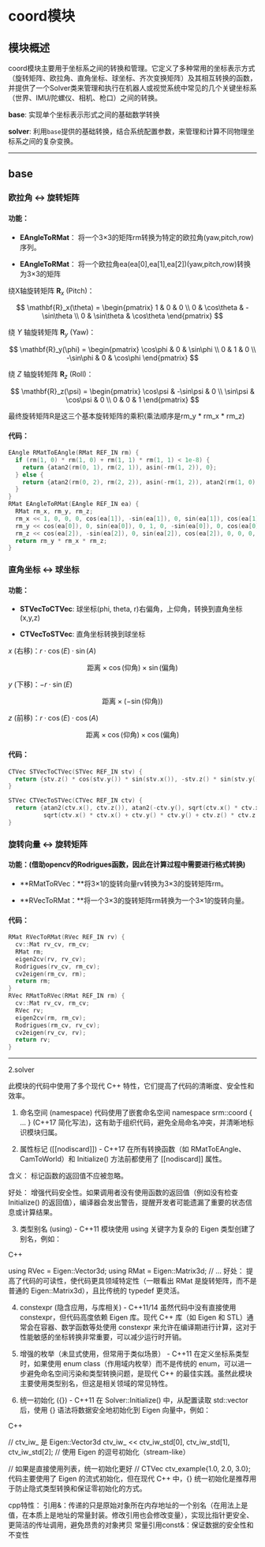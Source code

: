 # **coord模块**
## 模块概述
coord模块主要用于坐标系之间的转换和管理。它定义了多种常用的坐标表示方式（旋转矩阵、欧拉角、直角坐标、球坐标、齐次变换矩阵）及其相互转换的函数，并提供了一个Solver类来管理和执行在机器人或视觉系统中常见的几个关键坐标系（世界、IMU/陀螺仪、相机、枪口）之间的转换。

**base**: 实现单个坐标表示形式之间的基础数学转换

**solver**: 利用`base`提供的基础转换，结合系统配置参数，来管理和计算不同物理坐标系之间的复杂变换。
- - -
## base

### 欧拉角 $\leftrightarrow$ 旋转矩阵

#### 功能：

+ **EAngleToRMat**： 将一个3×3的矩阵rm转换为特定的欧拉角(yaw,pitch,row)序列。

+ **EAngleToRMat**： 将一个欧拉角ea(ea[0],ea[1],ea[2])(yaw,pitch,row)转换为3×3的矩阵

绕X轴旋转矩阵 $\mathbf{R}_x$ (Pitch)：

$$
\mathbf{R}_x(\theta) = \begin{pmatrix} 
1 & 0 & 0 \\
0 & \cos\theta & -\sin\theta \\ 
0 & \sin\theta & \cos\theta 
\end{pmatrix}
$$

绕 $Y$ 轴旋转矩阵 $\mathbf{R}_y$ (Yaw)：

$$
\mathbf{R}_y(\phi) = \begin{pmatrix} 
                    \cos\phi & 0 & \sin\phi \\
                    0 & 1 & 0 \\ 
                    -\sin\phi & 0 & \cos\phi 
                    \end{pmatrix}
$$

绕 $Z$ 轴旋转矩阵 $\mathbf{R}_z$ (Roll)：

$$
\mathbf{R}_z(\psi) = \begin{pmatrix} \cos\psi & -\sin\psi & 0 \\ \sin\psi & \cos\psi & 0 \\ 0 & 0 & 1 \end{pmatrix}
$$

最终旋转矩阵R是这三个基本旋转矩阵的乘积(乘法顺序是rm_y * rm_x * rm_z)

#### 代码：
```cpp
EAngle RMatToEAngle(RMat REF_IN rm) {
  if (rm(1, 0) * rm(1, 0) + rm(1, 1) * rm(1, 1) < 1e-8) {
    return {atan2(rm(0, 1), rm(2, 1)), asin(-rm(1, 2)), 0};
  } else {
    return {atan2(rm(0, 2), rm(2, 2)), asin(-rm(1, 2)), atan2(rm(1, 0), rm(1, 1))};
  }
}
RMat EAngleToRMat(EAngle REF_IN ea) {
  RMat rm_x, rm_y, rm_z;
  rm_x << 1, 0, 0, 0, cos(ea[1]), -sin(ea[1]), 0, sin(ea[1]), cos(ea[1]);
  rm_y << cos(ea[0]), 0, sin(ea[0]), 0, 1, 0, -sin(ea[0]), 0, cos(ea[0]);
  rm_z << cos(ea[2]), -sin(ea[2]), 0, sin(ea[2]), cos(ea[2]), 0, 0, 0, 1;
  return rm_y * rm_x * rm_z;
}
```

### 直角坐标 $\leftrightarrow$ 球坐标
#### 功能：
+ **STVecToCTVec**: 球坐标(phi, theta, r)右偏角，上仰角，转换到直角坐标(x,y,z)

+ **CTVecToSTVec**: 直角坐标转换到球坐标

$x$ (右移)：$r\cdot\cos(E)\cdot\sin(A)$

$$
\text{距离} \times \cos(\text{仰角}) \times \sin(\text{偏角})
$$

$y$ (下移)：$-r\cdot\sin(E)$

$$
\text{距离} \times (-\sin(\text{仰角}))
$$

$z$ (前移)：$r\cdot\cos(E)\cdot\cos(A)$

$$
\text{距离} \times \cos(\text{仰角}) \times \cos(\text{偏角})
$$

#### 代码：
```cpp
CTVec STVecToCTVec(STVec REF_IN stv) {
  return {stv.z() * cos(stv.y()) * sin(stv.x()), -stv.z() * sin(stv.y()), stv.z() * cos(stv.y()) * cos(stv.x())};
}

STVec CTVecToSTVec(CTVec REF_IN ctv) {
  return {atan2(ctv.x(), ctv.z()), atan2(-ctv.y(), sqrt(ctv.x() * ctv.x() + ctv.z() * ctv.z())),
          sqrt(ctv.x() * ctv.x() + ctv.y() * ctv.y() + ctv.z() * ctv.z())};
}
```

### 旋转向量 $\leftrightarrow$ 旋转矩阵

#### 功能：(借助opencv的Rodrigues函数，因此在计算过程中需要进行格式转换)

+ **RMatToRVec：**将3×1的旋转向量rv转换为3×3的旋转矩阵rm。

+ **RVecToRMat：**将一个3×3的旋转矩阵rm转换为一个3×1的旋转向量。

#### 代码：
```cpp
RMat RVecToRMat(RVec REF_IN rv) {
  cv::Mat rv_cv, rm_cv;
  RMat rm;
  eigen2cv(rv, rv_cv);
  Rodrigues(rv_cv, rm_cv);
  cv2eigen(rm_cv, rm);
  return rm;
}
RVec RMatToRVec(RMat REF_IN rm) {
  cv::Mat rv_cv, rm_cv;
  RVec rv;
  eigen2cv(rm, rm_cv);
  Rodrigues(rm_cv, rv_cv);
  cv2eigen(rv_cv, rv);
  return rv;
}
```
- - -
2.solver




此模块的代码中使用了多个现代 C++ 特性，它们提高了代码的清晰度、安全性和效率。

1. 命名空间 (namespace)
代码使用了嵌套命名空间 namespace srm::coord { ... } (C++17 简化写法)，这有助于组织代码，避免全局命名冲突，并清晰地标识模块归属。

2. 属性标记 ([[nodiscard]]) - C++17
在所有转换函数（如 RMatToEAngle、CamToWorld）和 Initialize() 方法前都使用了 [[nodiscard]] 属性。

含义： 标记函数的返回值不应被忽略。

好处： 增强代码安全性。如果调用者没有使用函数的返回值（例如没有检查 Initialize() 的返回值），编译器会发出警告，提醒开发者可能遗漏了重要的状态信息或计算结果。

3. 类型别名 (using) - C++11
模块使用 using 关键字为复杂的 Eigen 类型创建了别名，例如：

C++

using RVec = Eigen::Vector3d;
using RMat = Eigen::Matrix3d;
// ...
好处： 提高了代码的可读性，使代码更具领域特定性（一眼看出 RMat 是旋转矩阵，而不是普通的 Eigen::Matrix3d），且比传统的 typedef 更灵活。

4. constexpr (隐含应用，与库相关) - C++11/14
虽然代码中没有直接使用 constexpr，但代码高度依赖 Eigen 库。现代 C++ 库（如 Eigen 和 STL）通常会在容器、数学函数等处使用 constexpr 来允许在编译期进行计算，这对于性能敏感的坐标转换非常重要，可以减少运行时开销。

5. 增强的枚举（未显式使用，但常用于类似场景） - C++11
在定义坐标系类型时，如果使用 enum class（作用域内枚举）而不是传统的 enum，可以进一步避免命名空间污染和类型转换问题，是现代 C++ 的最佳实践。虽然此模块主要使用类型别名，但这是相关领域的常见特性。

6. 统一初始化 ({}) - C++11
在 Solver::Initialize() 中，从配置读取 std::vector<double> 后，使用 {} 语法将数据安全地初始化到 Eigen 向量中，例如：

C++

// ctv_iw_ 是 Eigen::Vector3d
ctv_iw_ << ctv_iw_std[0], ctv_iw_std[1], ctv_iw_std[2]; // 使用 Eigen 的逗号初始化（stream-like）

// 如果是直接使用列表，统一初始化更好
// CTVec ctv_example{1.0, 2.0, 3.0};
代码主要使用了 Eigen 的流式初始化，但在现代 C++ 中，{} 统一初始化是推荐用于防止隐式类型转换和保证零初始化的方式。

cpp特性：
引用&：传递的只是原始对象所在内存地址的一个别名（在用法上是值，在本质上是地址的常量封装。修改引用也会修改变量），实现比指针更安全、更简洁的传址调用，避免昂贵的对象拷贝
常量引用const&：保证数据的安全性和不变性